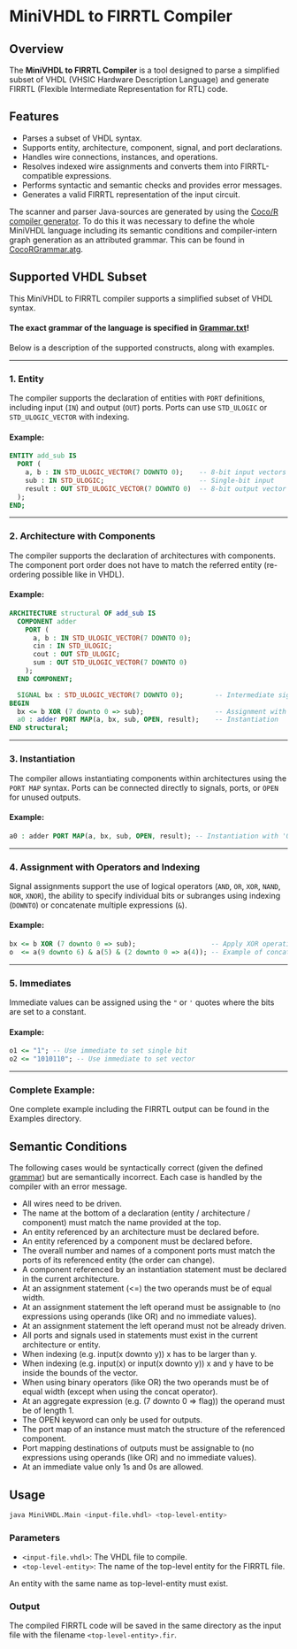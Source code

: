 # MiniVHDL to FIRRTL Compiler

## Overview

The **MiniVHDL to FIRRTL Compiler** is a tool designed to parse a simplified subset of VHDL (VHSIC Hardware Description Language) and generate FIRRTL (Flexible Intermediate Representation for RTL) code.

## Features

- Parses a subset of VHDL syntax.
- Supports entity, architecture, component, signal, and port declarations.
- Handles wire connections, instances, and operations.
- Resolves indexed wire assignments and converts them into FIRRTL-compatible expressions.
- Performs syntactic and semantic checks and provides error messages.
- Generates a valid FIRRTL representation of the input circuit.

The scanner and parser Java-sources are generated by using the [Coco/R compiler generator](https://ssw.jku.at/Research/Projects/Coco/). To do this it was necessary to define the 
whole MiniVHDL language including its semantic conditions and compiler-intern graph generation as an attributed grammar. This can be found in [CocoRGrammar.atg](./CocoRGrammar.atg).  

## Supported VHDL Subset

This MiniVHDL to FIRRTL compiler supports a simplified subset of VHDL syntax.

#### The exact grammar of the language is specified in [Grammar.txt](./Grammar.txt)!

Below is a description of the supported constructs, along with examples.

---

### **1. Entity**
The compiler supports the declaration of entities with `PORT` definitions, including input (`IN`) and output (`OUT`) ports. Ports can use `STD_ULOGIC` or `STD_ULOGIC_VECTOR` with indexing.

#### Example:
```vhdl
ENTITY add_sub IS
  PORT (
    a, b : IN STD_ULOGIC_VECTOR(7 DOWNTO 0);    -- 8-bit input vectors
    sub : IN STD_ULOGIC;                        -- Single-bit input
    result : OUT STD_ULOGIC_VECTOR(7 DOWNTO 0)  -- 8-bit output vector
  );
END;
```

---

### **2. Architecture with Components**
The compiler supports the declaration of architectures with components.
The component port order does not have to match the referred entity (re-ordering possible like in VHDL).

#### Example:
```vhdl
ARCHITECTURE structural OF add_sub IS
  COMPONENT adder
    PORT (
      a, b : IN STD_ULOGIC_VECTOR(7 DOWNTO 0);
      cin : IN STD_ULOGIC;
      cout : OUT STD_ULOGIC;
      sum : OUT STD_ULOGIC_VECTOR(7 DOWNTO 0)
    );
  END COMPONENT;

  SIGNAL bx : STD_ULOGIC_VECTOR(7 DOWNTO 0);        -- Intermediate signal
BEGIN
  bx <= b XOR (7 downto 0 => sub);                  -- Assignment with operator and indexing
  a0 : adder PORT MAP(a, bx, sub, OPEN, result);    -- Instantiation
END structural;
```

---

### **3. Instantiation**
The compiler allows instantiating components within architectures using the `PORT MAP` syntax. Ports can be connected directly to signals, ports, or `OPEN` for unused outputs.

#### Example:
```vhdl
a0 : adder PORT MAP(a, bx, sub, OPEN, result); -- Instantiation with 'OPEN' keyword for unused port
```

---

### **4. Assignment with Operators and Indexing**
Signal assignments support the use of logical operators (`AND`, `OR`, `XOR`, `NAND`, `NOR`, `XNOR`), the ability to specify individual bits or subranges using indexing (`DOWNTO`) or concatenate multiple expressions (`&`).

#### Example:
```vhdl
bx <= b XOR (7 downto 0 => sub);                   -- Apply XOR operation across all bits
o  <= a(9 downto 6) & a(5) & (2 downto 0 => a(4)); -- Example of concatinating and indexing
```

---

### **5. Immediates**
Immediate values can be assigned using the `"` or `'` quotes where the bits are set to a constant.

#### Example:
```vhdl
o1 <= "1"; -- Use immediate to set single bit
o2 <= "1010110"; -- Use immediate to set vector
```

---


### **Complete Example:**

One complete example including the FIRRTL output can be found in the Examples directory.

## Semantic Conditions
The following cases would be syntactically correct (given the defined [grammar](./Grammar.txt)) but are semantically incorrect.
Each case is handled by the compiler with an error message.
- All wires need to be driven.
- The name at the bottom of a declaration (entity / architecture / component) must match the name provided at the top.
- An entity referenced by an architecture must be declared before.
- An entity referenced by a component must be declared before.
- The overall number and names of a component ports must match the ports of its referenced entity (the order can change).
- A component referenced by an instantiation statement must be declared in the current architecture.
- At an assignment statement (<=) the two operands must be of equal width.
- At an assignment statement the left operand must be assignable to (no expressions using operands (like OR) and no immediate values).
- At an assignment statement the left operand must not be already driven.
- All ports and signals used in statements must exist in the current architecture or entity.
- When indexing (e.g. input(x downto y)) x has to be larger than y.
- When indexing (e.g. input(x) or input(x downto y)) x and y have to be inside the bounds of the vector.
- When using binary operators (like OR) the two operands must be of equal width (except when using the concat operator).
- At an aggregate expression (e.g. (7 downto 0 => flag)) the operand must be of length 1.
- The OPEN keyword can only be used for outputs.
- The port map of an instance must match the structure of the referenced component.
- Port mapping destinations of outputs must be assignable to (no expressions using operands (like OR) and no immediate values).
- At an immediate value only 1s and 0s are allowed.

## Usage



```bash
java MiniVHDL.Main <input-file.vhdl> <top-level-entity>
```

### Parameters
- `<input-file.vhdl>`: The VHDL file to compile.
- `<top-level-entity>`: The name of the top-level entity for the FIRRTL file.

An entity with the same name as top-level-entity must exist.
### Output
The compiled FIRRTL code will be saved in the same directory as the input file with the filename `<top-level-entity>.fir`.
